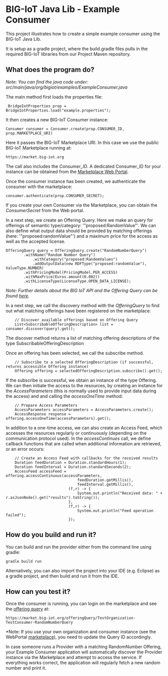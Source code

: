 # BIG-IoT Java Lib - Example Consumer

This project illustrates how to create a simple example consumer using the BIG-IoT Java Lib.

It is setup as a gradle project, where the build.gradle files pulls in the required BIG-IoT libraries from our Project Maven repository.
 
 
## What does the program do?

*Note: You can find the java code under: src/main/java/org/bigiot/examples/ExampleConsumer.java*

The main method first loads the properties file:

     BridgeIotProperties prop = BridgeIotProperties.load("example.properties");
	
It then creates a new BIG-IoT Consumer instance: 

	Consumer consumer = Consumer.create(prop.CONSUMER_ID, prop.MARKETPLACE_URI) 
	
Here it passes the BIG-IoT Marketplace URI. In this case we use the public BIG-IoT Marketplace running at:

	https://market.big-iot.org
		
The call also includes the *Consumer_ID*. A dedicated Consumer_ID for your instance can be obtained from the [Marketplace Web Portal](https://market.big-iot.org/). 

Once the consumer instance has been created, we authenticate the consumer with the marketplace:
		
	consumer.authenticate(prop.CONSUMER_SECRET);
	 	    
If you create your own Consumer via the Marketplace, you can obtain the *ConsumerSecret* from the Web portal.
	 	    
In a next step, we create an Offering Query. Here we make an query for offerings of semantic type/category: '"proposed:RandomValue"'. We can also define what output data should be provided by matching offerings (here: '"proposed:randomValue"') and a maximum price for the access as well as the accepted license. 

	OfferingQuery query = OfferingQuery.create("RandomNumberQuery")
			.withName("Random Number Query")
             	.withCategory("proposed:RandomValues")
            	.addOutputData(new RDFType("proposed:randomValue"), ValueType.NUMBER)
			.withPricingModel(PricingModel.PER_ACCESS)
			.withMaxPrice(Euros.amount(0.002))             
			.withLicenseType(LicenseType.OPEN_DATA_LICENSE);
	  
*Note: Further details about the BIG IoT API and the Offering Query can be found [here](https://big-iot.github.io/).*

In a next step, we call the discovery method with the *OfferingQuery* to find out what matching offerings have been registered on the marketplace:
	    
	    // Discover available offerings based on Offering Query
	    List<SubscribableOfferingDescription> list = consumer.discover(query).get();	

The discover method returns a list of matching offering descriptions of the type SubscribableOfferingDescription

Once an offering has been selected, we call the subscribe method.

		// Subscribe to a selected OfferingDescription (if successful, returns accessible Offering instance)		
		Offering offering = selectedOfferingDescription.subscribe().get();
	
If the subscribe is successful, we obtain an instance of the type Offering. We can then initiate the access to the resources, by creating an instance for the *AccessParameters* (this is normally used to provide input data during the access) and and calling the *accessOneTime* method:

		// Prepare Access Parameters
		AccessParameters accessParameters = AccessParameters.create();
		AccessResponse response = offering.accessOneTime(accessParameters).get();
		
In addition to a one-time access, we can also create an Access Feed, which accesses the resources regularly or continuously (depending on the communication protocol used). In the *accessContinues* call, we define callback functions that are called when additional information are retrieved, or an error occurs: 
		
		// Create an Access Feed with callbacks for the received results		
		Duration feedDuration = Duration.standardHours(1);
		Duration feedInterval = Duration.standardSeconds(2);
		AccessFeed accessFeed = offering.accessContinuous(accessParameters, 
									feedDuration.getMillis(), 
									feedInterval.getMillis(), 
								(f,r) -> {  
									System.out.println("Received data: " + r.asJsonNode().get("results").toString());
								},
								(f,r) -> {
									System.out.println("Feed operation failed");
								});
			
								
## How do you build and run it?

You can build and run the provider either from the command line using gradle:

	gradle build run
	
Alternatively, you can also import the project into your IDE (e.g. Eclipse) as a gradle project, and then build and run it from the IDE.


## How can you test it? 

Once the consumer is running, you can login on the marketplace and see the [offering query](https://market.big-iot.org/offering/TestOrganization_TestConsumer-RandomNumberQuery) at:

	https://market.big-iot.org/offeringQuery/TestOrganization-TestConsumer-RandomNumberQuery

*Note: If you use your own organization and consumer instance (see the WebPortal [marketplace](https://market.big-iot.org/)), you need to update the Query ID accordingly. 
 
In case someone runs a Provider with a matching RandomNumber Offering, your Example Consumer application will automatically discover the Provider instance via the Marketplace and attempt to access the service. If everything works correct, the application will regularly fetch a new random number and print it.




